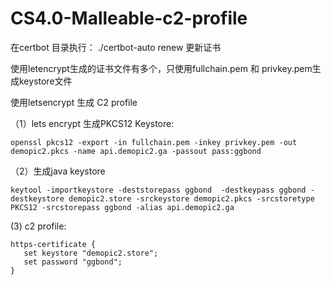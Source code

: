 # CS4.0-Malleable-c2-profile

在certbot 目录执行： ./certbot-auto renew 更新证书

使用letencrypt生成的证书文件有多个，只使用fullchain.pem 和 privkey.pem生成keystore文件

使用letsencrypt 生成 C2 profile


（1）lets encrypt 生成PKCS12 Keystore:

```openssl pkcs12 -export -in fullchain.pem -inkey privkey.pem -out demopic2.pkcs -name api.demopic2.ga -passout pass:ggbond```


（2）生成java keystore

```keytool -importkeystore -deststorepass ggbond  -destkeypass ggbond -destkeystore demopic2.store -srckeystore demopic2.pkcs -srcstoretype PKCS12 -srcstorepass ggbond -alias api.demopic2.ga```

(3) c2 profile:

 ```
 https-certificate {
    set keystore "demopic2.store";
    set password "ggbond";
}
```
